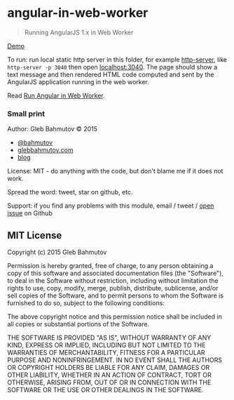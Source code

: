# angular-in-web-worker

> Running AngularJS 1.x in Web Worker

[Demo](http://glebbahmutov.com/angular-in-web-worker/)

To run: run local static http server in this folder, for example
[http-server](https://www.npmjs.com/package/http-server), like `http-server -p 3040`
then open [localhost:3040](http://localhost:3040/). The page should show a text message
and then rendered HTML code computed and sent by the AngularJS application running in the web worker.

Read [Run Angular in Web Worker](http://glebbahmutov.com/blog/run-angular-in-web-worker/).

### Small print

Author: Gleb Bahmutov &copy; 2015

* [@bahmutov](https://twitter.com/bahmutov)
* [glebbahmutov.com](http://glebbahmutov.com)
* [blog](http://glebbahmutov.com/blog)

License: MIT - do anything with the code, but don't blame me if it does not work.

Spread the word: tweet, star on github, etc.

Support: if you find any problems with this module, email / tweet /
[open issue](https://github.com/bahmutov/angular-in-web-worker/issues) on Github

## MIT License

Copyright (c) 2015 Gleb Bahmutov

Permission is hereby granted, free of charge, to any person
obtaining a copy of this software and associated documentation
files (the "Software"), to deal in the Software without
restriction, including without limitation the rights to use,
copy, modify, merge, publish, distribute, sublicense, and/or sell
copies of the Software, and to permit persons to whom the
Software is furnished to do so, subject to the following
conditions:

The above copyright notice and this permission notice shall be
included in all copies or substantial portions of the Software.

THE SOFTWARE IS PROVIDED "AS IS", WITHOUT WARRANTY OF ANY KIND,
EXPRESS OR IMPLIED, INCLUDING BUT NOT LIMITED TO THE WARRANTIES
OF MERCHANTABILITY, FITNESS FOR A PARTICULAR PURPOSE AND
NONINFRINGEMENT. IN NO EVENT SHALL THE AUTHORS OR COPYRIGHT
HOLDERS BE LIABLE FOR ANY CLAIM, DAMAGES OR OTHER LIABILITY,
WHETHER IN AN ACTION OF CONTRACT, TORT OR OTHERWISE, ARISING
FROM, OUT OF OR IN CONNECTION WITH THE SOFTWARE OR THE USE OR
OTHER DEALINGS IN THE SOFTWARE.
